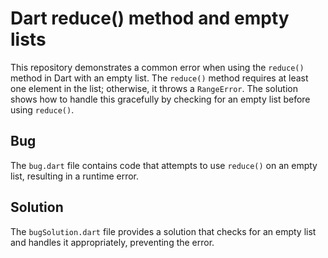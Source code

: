 # Dart reduce() method and empty lists

This repository demonstrates a common error when using the `reduce()` method in Dart with an empty list. The `reduce()` method requires at least one element in the list; otherwise, it throws a `RangeError`.  The solution shows how to handle this gracefully by checking for an empty list before using `reduce()`. 

## Bug
The `bug.dart` file contains code that attempts to use `reduce()` on an empty list, resulting in a runtime error.

## Solution
The `bugSolution.dart` file provides a solution that checks for an empty list and handles it appropriately, preventing the error.